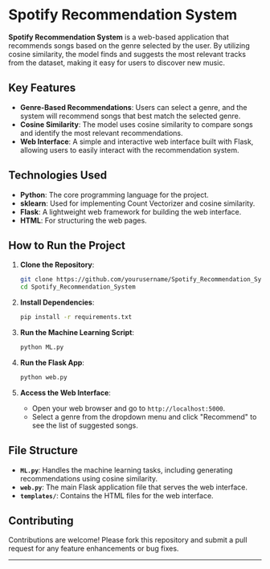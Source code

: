 # Spotify Recommendation System

**Spotify Recommendation System** is a web-based application that recommends songs based on the genre selected by the user. By utilizing cosine similarity, the model finds and suggests the most relevant tracks from the dataset, making it easy for users to discover new music.

## Key Features

- **Genre-Based Recommendations**: Users can select a genre, and the system will recommend songs that best match the selected genre.
- **Cosine Similarity**: The model uses cosine similarity to compare songs and identify the most relevant recommendations.
- **Web Interface**: A simple and interactive web interface built with Flask, allowing users to easily interact with the recommendation system.

## Technologies Used

- **Python**: The core programming language for the project.
- **sklearn**: Used for implementing Count Vectorizer and cosine similarity.
- **Flask**: A lightweight web framework for building the web interface.
- **HTML**: For structuring the web pages.

## How to Run the Project

1. **Clone the Repository**:
    ```bash
    git clone https://github.com/yourusername/Spotify_Recommendation_System.git
    cd Spotify_Recommendation_System
    ```

2. **Install Dependencies**:
    ```bash
    pip install -r requirements.txt
    ```

3. **Run the Machine Learning Script**:
    ```bash
    python ML.py
    ```

4. **Run the Flask App**:
    ```bash
    python web.py
    ```

5. **Access the Web Interface**:
   - Open your web browser and go to `http://localhost:5000`.
   - Select a genre from the dropdown menu and click "Recommend" to see the list of suggested songs.

## File Structure

- **`ML.py`**: Handles the machine learning tasks, including generating recommendations using cosine similarity.
- **`web.py`**: The main Flask application file that serves the web interface.
- **`templates/`**: Contains the HTML files for the web interface.

## Contributing

Contributions are welcome! Please fork this repository and submit a pull request for any feature enhancements or bug fixes.


---
